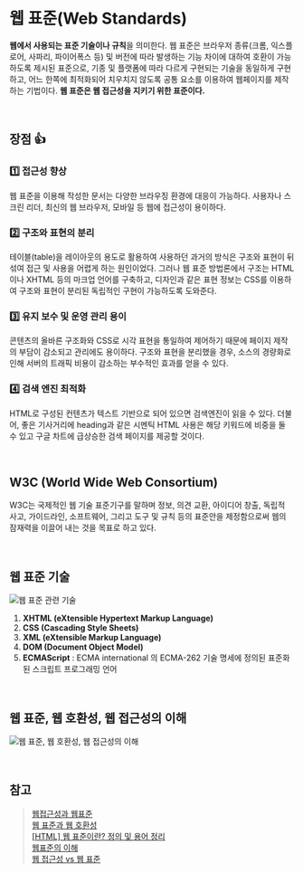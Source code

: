 # 웹 표준(Web Standards)

**웹에서 사용되는 표준 기술이나 규칙**을 의미한다. 웹 표준은 브라우저 종류(크롬, 익스플로어, 사파리, 파이어폭스 등) 및 버전에 따라 발생하는 기능 차이에 대하여 호환이 가능하도록 제시된 표준으로, 기종 및 플랫폼에 따라 다르게 구현되는 기술을 동일하게 구현하고, 어느 한쪽에 최적화되어 치우치지 않도록 공통 요소를 이용하여 웹페이지를 제작하는 기법이다. **웹 표준은 웹 접근성을 지키기 위한 표준이다.**

<br/>

## 장점 👍

### 1️⃣ 접근성 향상

웹 표준을 이용해 작성한 문서는 다양한 브라우징 환경에 대응이 가능하다. 사용자나 스크린 리더, 최신의 웹 브라우저, 모바일 등 웹에 접근성이 용이하다.

### 2️⃣ 구조와 표현의 분리

테이블(table)을 레이아웃의 용도로 활용하여 사용하던 과거의 방식은 구조와 표현이 뒤섞여 접근 및 사용을 어렵게 하는 원인이었다. 그러나 웹 표준 방법론에서 구조는 HTML이나 XHTML 등의 마크업 언어를 구축하고, 디자인과 같은 표현 정보는 CSS를 이용하여 구조와 표현이 분리된 독립적인 구현이 가능하도록 도와준다.

### 3️⃣ 유지 보수 및 운영 관리 용이

콘텐츠의 올바른 구조화와 CSS로 시각 표현을 통일하여 제어하기 때문에 페이지 제작의 부담이 감소되고 관리에도 용이하다. 구조와 표현을 분리했을 경우, 소스의 경량화로 인해 서버의 트래픽 비용이 감소하는 부수적인 효과를 얻을 수 있다.

### 4️⃣ 검색 엔진 최적화

HTML로 구성된 컨텐츠가 텍스트 기반으로 되어 있으면 검색엔진이 읽을 수 있다. 더불어, 좋은 기사거리에 heading과 같은 시멘틱 HTML 사용은 해당 키워드에 비중을 둘 수 있고 구글 차트에 급상승한 검색 페이지를 제공할 것이다.

<br/>

## W3C (World Wide Web Consortium)

W3C는 국제적인 웹 기술 표준기구를 말하며 정보, 의견 교환, 아이디어 창출, 독립적 사고, 가이드라인, 소프트웨어, 그리고 도구 및 규칙 등의 표준안을 제정함으로써 웹의 잠재력을 이끌어 내는 것을 목표로 하고 있다.

<br/>

## 웹 표준 기술

![웹 표준 관련 기술](https://seulbinim.github.io/WSA/images//standards/web-language.png)

1. **XHTML (eXtensible Hypertext Markup Language)**
2. **CSS (Cascading Style Sheets)**
3. **XML (eXtensible Markup Language)**
4. **DOM (Document Object Model)**
5. **ECMAScript** : ECMA international 의 ECMA-262 기술 명세에 정의된 표준화된 스크립트 프로그래밍 언어

<br/>

## 웹 표준, 웹 호환성, 웹 접근성의 이해

![웹 표준, 웹 호환성, 웹 접근성의 이해](https://user-images.githubusercontent.com/53832553/147852627-36db3362-5d05-41fa-aa65-2eb414a0918d.png)

<br/>

## 참고

> [웹접근성과 웹표준](https://seulbinim.github.io/WSA/standards.html#%EC%9B%B9%ED%91%9C%EC%A4%80-%EC%9D%B4%EB%9E%80)  
> [웹 표준과 웹 호환성](http://www.smartebiz.kr/new/subpage02_02.html)  
> [[HTML] 웹 표준이란? 정의 및 용어 정리](https://junghn.tistory.com/entry/HTML-%EC%9B%B9-%ED%91%9C%EC%A4%80%EC%9D%B4%EB%9E%80-%EC%A0%95%EC%9D%98-%EB%B0%8F-%EC%9A%A9%EC%96%B4-%EC%A0%95%EB%A6%AC)  
> [웹표준의 이해](https://webclub.tistory.com/276)  
> [웹 접근성 vs 웹 표준](https://kutar37.tistory.com/entry/%EC%9B%B9-%EC%A0%91%EA%B7%BC%EC%84%B1-vs-%EC%9B%B9-%ED%91%9C%EC%A4%80)
